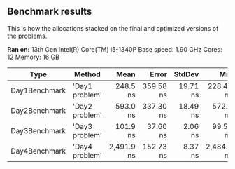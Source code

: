 ## Benchmark results

This is how the allocations stacked on the final and optimized versions of the problems.

**Ran on:**
13th Gen Intel(R) Core(TM) i5-1340P
Base speed: 1.90 GHz
Cores: 12
Memory: 16 GB

| Type          | Method         |       Mean |     Error |   StdDev |        Min |        Max | Allocated |
| ------------- | -------------- | ---------: | --------: | -------: | ---------: | ---------: | --------: |
| Day1Benchmark | 'Day1 problem' |   248.5 ns | 359.58 ns | 19.71 ns |  228.44 ns |   267.8 ns |         - |
| Day2Benchmark | 'Day2 problem' |   593.0 ns | 337.30 ns | 18.49 ns |   572.1 ns |   607.4 ns |         - |
| Day3Benchmark | 'Day3 problem' |   101.9 ns |  37.60 ns |  2.06 ns |   99.56 ns |   103.4 ns |         - |
| Day4Benchmark | 'Day4 problem' | 2,491.9 ns | 152.73 ns |  8.37 ns | 2,484.6 ns | 2,501.0 ns |         - |

